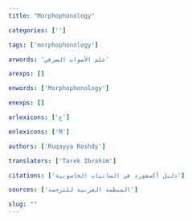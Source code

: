 ```yaml
---
title: "Morphophonology"

categories: ['']

tags: ['morphophonology']

arwords: 'علم اﻷصوات الصرفي'

arexps: []

enwords: ['Morphophonology']

enexps: []

arlexicons: ['ع']

enlexicons: ['M']

authors: ['Ruqayya Roshdy']

translators: ['Tarek Ibrahim']

citations: ['دليل أكسفورد في السانيات الحاسوبية']

sources: ['المنظمة العربية للترجمة']

slug: ""
---
```

